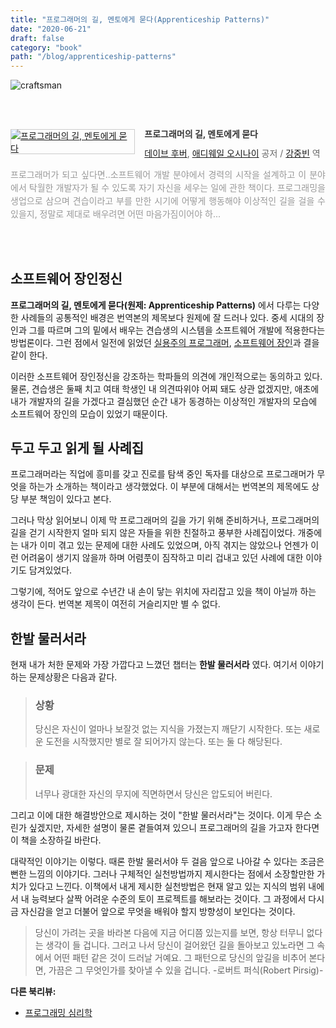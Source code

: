 ```yaml
---
title: "프로그래머의 길, 멘토에게 묻다(Apprenticeship Patterns)"
date: "2020-06-21"
draft: false
category: "book"
path: "/blog/apprenticeship-patterns"
---
```


![craftsman](https://images.unsplash.com/photo-1511306162219-1c5a469ab86c?ixlib=rb-1.2.1&ixid=eyJhcHBfaWQiOjEyMDd9&auto=format&fit=crop&w=1400&q=60)

<br /><br /><div style="clear:left;text-align:left;"><div style="float:left;margin:0 15px 5px 0;"><a href="http://www.yes24.com/Product/Goods/4045732" style="display:inline-block;overflow:hidden;border:solid 1px #ccc;" target="_blank"><img style="margin:-1px;vertical-align:top;" src="http://image.yes24.com/goods/4045732/M" border="0" alt="프로그래머의 길, 멘토에게 묻다 "></a></div><div><p style="line-height:1.2em;color:#333;font-size:14px;font-weight:bold;">프로그래머의 길, 멘토에게 묻다 </p><p style="margin-top:5px;line-height:1.2em;color:#666;"><a href="http://www.yes24.com/SearchCorner/Result?domain=ALL&author_yn=Y&query=%b5%a5%c0%cc%ba%ea+%c8%c4%b9%f6" target="_blank">데이브 후버</a>, <a href="http://www.yes24.com/SearchCorner/Result?domain=ALL&author_yn=Y&query=%be%d6%b5%f0%bf%fe%c0%cf+%bf%c0%bd%c3%b3%aa%c0%cc" target="_blank">애디웨일 오시나이</a> 공저 / <a href="http://www.yes24.com/SearchCorner/Result?domain=ALL&author_yn=Y&query=%b0%ad%c1%df%ba%f3" target="_blank">강중빈</a> 역</p><p style="margin-top:14px;line-height:1.5em;text-align:justify;color:#999;">프로그래머가 되고 싶다면..소프트웨어 개발 분야에서 경력의 시작을 설계하고 이 분야에서 탁월한 개발자가 될 수 있도록 자기 자신을 세우는 일에 관한 책이다. 프로그래밍을 생업으로 삼으며 견습이라고 부를 만한 시기에 어떻게 행동해야 이상적인 길을 걸을 수 있을지, 정말로 제대로 배우려면 어떤 마음가짐이어야 하...</p></div></div><br /><br />

## 소프트웨어 장인정신
**프로그래머의 길, 멘토에게 묻다(원제: Apprenticeship Patterns)** 에서 다루는 다양한 사례들의 공통적인 배경은 번역본의 제목보다 원제에 잘 드러나 있다. 중세 시대의 장인과 그를 따르며 그의 밑에서 배우는 견습생의 시스템을 소프트웨어 개발에 적용한다는 방법론이다. 그런 점에서 일전에 읽었던 [실용주의 프로그래머](http://www.yes24.com/Product/Goods/12501565?scode=032&OzSrank=1), [소프트웨어 장인](http://www.yes24.com/Product/Goods/20461940?Acode=101)과 결을 같이 한다.

이러한 소프트웨어 장인정신을 강조하는 학파들의 의견에 개인적으로는 동의하고 있다. 물론, 견습생은 둘째 치고 여태 학생인 내 의견따위야 어찌 돼도 상관 없겠지만, 애초에 내가 개발자의 길을 가겠다고 결심했던 순간 내가 동경하는 이상적인 개발자의 모습에 소프트웨어 장인의 모습이 있었기 때문이다.

## 두고 두고 읽게 될 사례집
프로그래머라는 직업에 흥미를 갖고 진로를 탐색 중인 독자를 대상으로 프로그래머가 무엇을 하는가 소개하는 책이라고 생각했었다. 이 부분에 대해서는 번역본의 제목에도 상당 부분 책임이 있다고 본다.

그러나 막상 읽어보니 이제 막 프로그래머의 길을 가기 위해 준비하거나, 프로그래머의 길을 걷기 시작한지 얼마 되지 않은 자들을 위한 친절하고 풍부한 사례집이었다. 개중에는 내가 이미 겪고 있는 문제에 대한 사례도 있었으며, 아직 겪지는 않았으나 언젠가 이런 어려움이 생기지 않을까 하며 어렴풋이 짐작하고 미리 겁내고 있던 사례에 대한 이야기도 담겨있었다.

그렇기에, 적어도 앞으로 수년간 내 손이 닿는 위치에 자리잡고 있을 책이 아닐까 하는 생각이 든다. 번역본 제목이 여전히 거슬리지만 별 수 없다.

## 한발 물러서라
현재 내가 처한 문제와 가장 가깝다고 느꼈던 챕터는 **한발 물러서라** 였다. 여기서 이야기하는 문제상황은 다음과 같다.

> ### 상황
> 당신은 자신이 얼마나 보잘것 없는 지식을 가졌는지 깨닫기 시작한다. 또는 새로운 도전을 시작했지만 별로 잘 되어가지 않는다. 또는 둘 다 해당된다.

> ### 문제
> 너무나 광대한 자신의 무지에 직면하면서 당신은 압도되어 버린다.

그리고 이에 대한 해결방안으로 제시하는 것이 "한발 물러서라"는 것이다. 이게 무슨 소린가 싶겠지만, 자세한 설명이 물론 곁들여져 있으니 프로그래머의 길을 가고자 한다면 이 책을 소장하길 바란다.

대략적인 이야기는 이렇다. 때론 한발 물러서야 두 걸음 앞으로 나아갈 수 있다는 조금은 뻔한 느낌의 이야기다. 그러나 구체적인 실천방법까지 제시한다는 점에서 소장할만한 가치가 있다고 느낀다. 이책에서 내게 제시한 실천방법은 현재 알고 있는 지식의 범위 내에서 내 능력보다 살짝 어려운 수준의 토이 프로젝트를 해보라는 것이다. 그 과정에서 다시금 자신감을 얻고 더불어 앞으로 무엇을 배워야 할지 방향성이 보인다는 것이다.

> 당신이 가려는 곳을 바라본 다음에 지금 어디쯤 있는지를 보면, 항상 터무니 없다는 생각이 들 겁니다. 그러고 나서 당신이 걸어왔던 길을 돌아보고 있노라면 그 속에서 어떤 패턴 같은 것이 드러날 거예요. 그 패턴으로 당신의 앞길을 비추어 본다면, 가끔은 그 무엇인가를 찾아낼 수 있을 겁니다. -로버트 퍼식(Robert Pirsig)-

**다른 북리뷰:**
- [프로그래밍 심리학](https://codeameba.netlify.app/blog/phychology-of-programming)